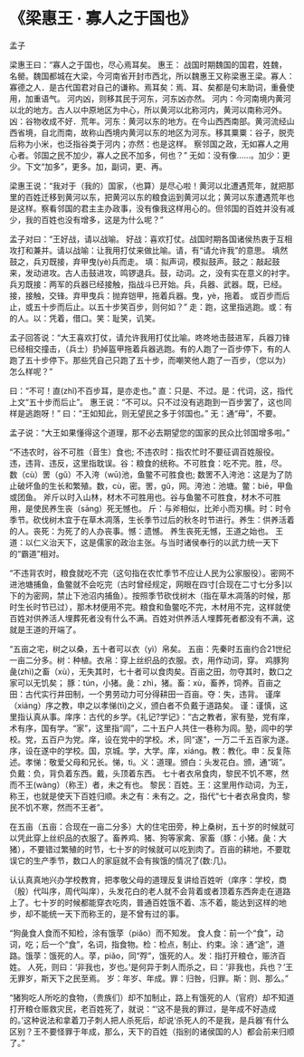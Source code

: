 # 《梁惠王 · 寡人之于国也》

<span class="r">孟子

<link href="../../css/style.css" rel="stylesheet" type="text/css" />

<div class="p">

梁惠王曰：“寡人之于国也，尽心焉耳矣。
<span class="comment">惠王： 战国时期魏国的国君，姓魏，名罃。魏国都城在大梁，今河南省开封市西北，所以魏惠王又称梁惠王梁。寡人：寡德之人．是古代国君对自己的谦称。焉耳矣：焉、耳、矣都是句末助词，重叠使用，加重语气。</span>
河内凶，则移其民于河东，河东凶亦然。
<span class="comment">河内：今河南境内黄河以北的地方。古人以中原地区为中心，所以黄河以北称河内，黄河以南称河外。凶：谷物收成不好．荒年。河东：黄河以东的地方。在今山西西南部。黄河流经山西省境，自北而南，故称山西境内黄河以东的地区为河东。移其粟粟：谷子，脱壳后称为小米，也泛指谷类于河内；亦然：也是这样。</span>
察邻国之政，无如寡人之用心者。邻国之民不加少，寡人之民不加多，何也？”
<span class="comment">无如：没有像……。加少：更少。下文“加多”，更多。加，副词，更、再。</span>

<span class="translation">梁惠王说：“我对于（我的）国家，（也算）是尽心啦！黄河以北遭遇荒年，就把那里的百姓迁移到黄河以东，把黄河以东的粮食运到黄河以北；黄河以东遭遇荒年也是这样。察看邻国的君主主办政事，没有像我这样用心的。但邻国的百姓并没有减少，我的百姓也没有增多，这是为什么呢？”</span>

孟子对曰：“王好战，请以战喻。
<span class="comment">好战：喜欢打仗。战国时期各国诸侯热衷于互相攻打和兼并。请以战喻：让我用打仗来做比喻。请，有“请允许我”的意思。</span>
填然鼓之，兵刃既接，弃甲曳(yè)兵而走。
<span class="comment">填：拟声词，模拟鼓声。鼓之：敲起鼓来，发动进攻。古人击鼓进攻，鸣锣退兵。鼓，动词。之，没有实在意义的衬字。兵刃既接：两军的兵器已经接触，指战斗已开始。兵，兵器、武器。既，已经。接，接触，交锋。弃甲曳兵：抛弃铠甲，拖着兵器。曳，yè，拖着。</span>
或百步而后止，或五十步而后止。以五十步笑百步，则何如？”
<span class="comment">走：跑，这里指逃跑。或：有的人。以：凭着，借口。笑：耻笑，讥笑。</span>

<span class="translation">孟子回答说：“大王喜欢打仗，请允许我用打仗比喻。咚咚地击鼓进军，兵器刀锋已经相交撞击，（兵士）扔掉盔甲拖着兵器逃跑。有的人跑了一百步停下，有的人跑了五十步停下。那些凭自己只跑了五十步，而嘲笑他人跑了一百步，（您以为）怎么样呢？”</span>

曰：“不可！直(zhǐ)不百步耳，是亦走也。”
<span class="comment">直：只是、不过。是：代词，这，指代上文“五十步而后止”。</span>
<span class="translation">惠王说：“不可以。只不过没有逃跑到一百步罢了，这也同样是逃跑呀！”</span>
曰：“王如知此，则无望民之多于邻国也。”
<span class="comment">无：通“毋”，不要。</span>

<span class="translation">孟子说：“大王如果懂得这个道理，那不必去期望您的国家的民众比邻国增多啦。”</span>


“不违农时，谷不可胜（音生）食也;
<span class="comment">不违农时：指农忙时不要征调百姓服役。违，违背、违反，这里指耽误。谷：粮食的统称。不可胜食：吃不完。胜，尽。</span>
数（cù）罟（gǔ）不入洿（wū)池，鱼鳖不可胜食也;
<span class="comment">数罟不入洿池：这是为了防止破坏鱼的生长和繁殖。数，cù，密。罟，gǔ，网。洿池：池塘。鳖：biē，甲鱼或团鱼。</span>
斧斤以时入山林，材木不可胜用也。谷与鱼鳖不可胜食，材木不可胜用，是使民养生丧（sāng）死无憾也。
<span class="comment">斤：与斧相似，比斧小而刃横。时：时令季节。砍伐树木宜于在草木凋落，生长季节过后的秋冬时节进行。养生：供养活着的人。丧死：为死了的人办丧事。憾：遗憾。</span>
养生丧死无憾，王道之始也。
<span class="comment">王道：以仁义治天下，这是儒家的政治主张。与当时诸侯奉行的以武力统一天下的“霸道”相对。 </span>

<div class="translation">

“不违背农时，粮食就吃不完（这句指在农忙季节不应让人民为公家服役）。密网不进池塘捕鱼，鱼鳖就不会吃完（古时曾经规定，网眼在四寸[合现在二寸七分多]以下的为密网，禁止下池沼内捕鱼）。按照季节砍伐树木（指在草木凋落的时候，那时生长时节已过），那木材便用不完。粮食和鱼鳖吃不完，木材用不完，这样就使百姓对供养活人埋葬死者没有什么不满。百姓对供养活人埋葬死者都没有不满，这就是王道的开端了。

</div>

“五亩之宅，树之以桑，五十者可以衣（yì）帛矣。
<span class="comment">五亩：先秦时五亩约合21世纪一亩二分多。树：种植。衣帛：穿上丝织品的衣服。衣，用作动词，穿。</span>
鸡豚狗彘(zhì)之畜（xù），无失其时，七十者可以食肉矣。百亩之田，勿夺其时，数口之家可以无饥矣；
<span class="comment">豚：tún，小猪。彘：zhì，猪。畜：xù，畜养，饲养。百亩之田：古代实行井田制，一个男劳动力可分得耕田一百亩。夺：失，违背。</span>
谨庠（xiáng）序之教，申之以孝悌(tì)之义，颁白者不负戴于道路矣。
<span class="comment">谨：谨慎，这里指认真从事。庠序：古代的乡学。《礼记?学记》：“古之教者，家有塾，党有庠，术有序，国有学。“家”，这里指“闾”，二十五户人共住一巷称为闾。塾，闾中的学校。党，五百户为党。庠，设在党中的学校。术，同“遂”，一万二千五百家为遂。序，设在遂中的学校。国，京城。学，大学。庠，xiánɡ。教：教化。申：反复陈述。孝悌：敬爱父母和兄长。悌，tì。义：道理。颁白：头发花白。颁，通“斑”。负戴：负，背负着东西。戴，头顶着东西。</span>
七十者衣帛食肉，黎民不饥不寒，然而不王(wàng）（称王）者，未之有也。
<span class="comment">黎民：百姓。王：这里用作动词，为王，称王，也就是使天下百姓归顺。未之有：未有之。之，指代“七十者衣帛食肉，黎民不饥不寒，然而不王者”。</span>

<span class="translation">

在五亩（五亩：合现在一亩二分多）大的住宅田旁，种上桑树，五十岁的时候就可以凭此穿上丝织品的衣服了。畜养鸡、猪、狗等家禽、家畜（豚：小猪。彘：大猪），不要错过繁殖的时节，七十岁的时候就可以吃到肉了。百亩的耕地，不要耽误它的生产季节，数口人的家庭就不会有挨饿的情况了(数:几)。

认认真真地兴办学校教育，把孝敬父母的道理反复讲给百姓听（庠序：学校，商（殷）代叫序，周代叫庠），头发花白的老人就不会背着或者顶着东西奔走在道路上了。七十岁的时候都能穿衣吃肉，普通百姓饿不着、冻不着，能达到这样的地步，却不能统一天下而称王的，是不曾有过的事。

</span>

“狗彘食人食而不知检，涂有饿莩（piǎo）而不知发。
<span class="comment">食人食：前一个“食”，动词，吃；后一个“食”，名词，指食物。检：检点，制止、约束。涂：通“途”，道路。饿莩：饿死的人。莩，piǎo，同“殍”，饿死的人。发：指打开粮仓，赈济百姓。</span>
人死，则曰：‘非我也，岁也。’是何异于刺人而杀之，曰：‘非我也，兵也？’王无罪岁，斯天下之民至焉。
<span class="comment">岁：年岁、年成。罪：归咎，归罪。斯：则、那么。” </span>

<span class="translation">“猪狗吃人所吃的食物，（贵族们）却不加制止，路上有饿死的人（官府）却不知道打开粮仓赈救灾民，老百姓死了，就说：“‘这不是我的罪过，是年成不好造成的。’这种说法和拿着刀子刺人把人杀死后，却说‘杀死人的不是我，是兵器’有什么区别？王不要怪罪于年成，那么，天下的百姓（指别的诸侯国的人）都会前来归顺了。”</span>
